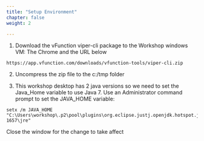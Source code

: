 ```yaml
---
title: "Setup Environment"
chapter: false
weight: 2

---
```



1)	Download the vFunction viper-cli package to the Workshop windows VM: The Chrome and the URL below
```
https://app.vfunction.com/downloads/vfunction-tools/viper-cli.zip
```
2)	Uncompress the zip file to the c:/tmp folder

3)	This workshop desktop has 2 java versions so we need to set the Java_Home variable to use Java 7. Use an Administrator command prompt to set the JAVA_HOME variable: 
```
setx /m JAVA_HOME "C:\Users\workshop\.p2\pool\plugins\org.eclipse.justj.openjdk.hotspot.jre.full.win32.x86_64_17.0.1.v20211116-1657\jre"
```
Close the window for the change to take affect

